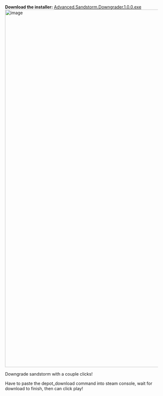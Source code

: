 **Download the installer:**
[Advanced.Sandstorm.Downgrader.1.0.0.exe](https://github.com/extremelystiff/InsurgencySandstormDowngrader/releases/download/V1.0/Advanced.Sandstorm.Downgrader.1.0.0.exe)
<img width="974" height="1179" alt="image" src="https://github.com/user-attachments/assets/16c942c8-551c-4aa8-a4f1-e5dc1cfa8ce7" />


Downgrade sandstorm with a couple clicks!

Have to paste the depot_download command into steam console, wait for download to finish, then can click play!
